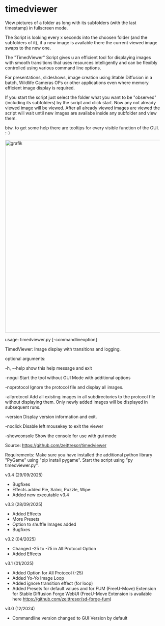 # timedviewer

View pictures of a folder as long with its subfolders (with the last timestamp) in fullscreen mode.

The Script is looking every x seconds into the choosen folder (and the subfolders of it), if a new
image is available there the current viewed image swaps to the new one.

The "TimedViewer" Script gives u an efficient tool for displaying images with smooth transitions 
that uses resources intelligently and can be flexibly controlled using various command line options. 

For presentations, slideshows, image creation using Stable Diffusion in a batch, Wildlife Cameras OPs
or other applications even where memory efficient image display is required.

If you start the script just select the folder what you want to be "observed" (including its subfolders)
by the script and click start. Now any not already viewed image will be viewed. After all already viewed
images are viewed the script will wait until new images are availabe inside any subfolder and view them.

btw. to get some help there are tooltips for every visible function of the GUI. :-)

<img width="646" height="627" alt="grafik" src="https://github.com/user-attachments/assets/5ee632dd-88cf-4710-b281-f561b06700fd" />

usage: timedviewer.py [-commandlineoption]

TimedViewer: Image display with transitions and logging.

optional arguments:

  -h, --help         show this help message and exit

  -nogui             Start the tool without GUI Mode with additional options
  
  -noprotocol        Ignore the protocol file and display all images.
  
  -allprotocol       Add all existing images in all subdirectories to the
                     protocol file without displaying them. Only newly
                     added images will be displayed in subsequent runs.
                     
  -version           Display version information and exit.

  -noclick           Disable left mousekey to exit the viewer

  -showconsole       Show the console for use with gui mode

Source: https://github.com/zeittresor/timedviewer

Requirements: Make sure you have installed the additional python library
"PyGame" using "pip install pygame". Start the script using "py timedviewer.py".

v3.4 (29/09/2025)
- Bugfixes
- Effects added Pie, Salmi, Puzzle, Wipe
- Added new executable v3.4

v3.3 (28/09/2025)
- Added Effects
- More Presets
- Option to shuffle Images added
- Bugfixes

v3.2 (04/2025)
- Changed -25 to -75 in All Protocol Option
- Added Effects

v3.1 (01/2025)
- Added Option for All Protocol (-25)
- Added Yo-Yo Image Loop
- Added ignore transition effect (for loop)
- Added Presets for default values and for FUM (FreeU-Move) Extension for Stable Diffusion Forge WebUI
  (FreeU-Move Extension is available here https://github.com/zeittresor/sd-forge-fum)

v3.0 (12/2024)
- Commandline version changed to GUI Version by default
